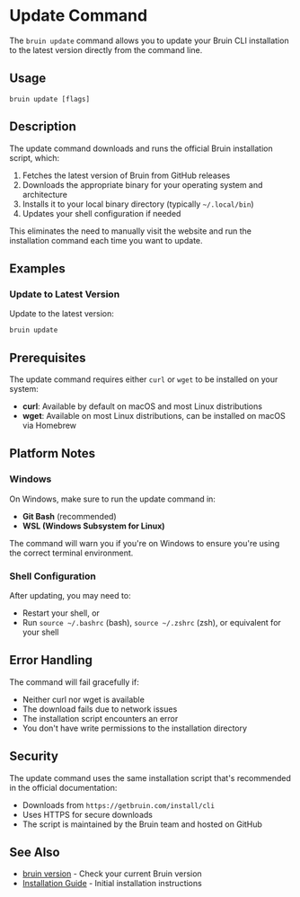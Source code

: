 # Update Command

The `bruin update` command allows you to update your Bruin CLI installation to the latest version directly from the command line.

## Usage

```shell
bruin update [flags]
```

## Description

The update command downloads and runs the official Bruin installation script, which:

1. Fetches the latest version of Bruin from GitHub releases
2. Downloads the appropriate binary for your operating system and architecture  
3. Installs it to your local binary directory (typically `~/.local/bin`)
4. Updates your shell configuration if needed

This eliminates the need to manually visit the website and run the installation command each time you want to update.

## Examples

### Update to Latest Version
Update to the latest version:
```shell
bruin update
```

## Prerequisites

The update command requires either `curl` or `wget` to be installed on your system:

- **curl**: Available by default on macOS and most Linux distributions
- **wget**: Available on most Linux distributions, can be installed on macOS via Homebrew

## Platform Notes

### Windows
On Windows, make sure to run the update command in:
- **Git Bash** (recommended)
- **WSL (Windows Subsystem for Linux)**

The command will warn you if you're on Windows to ensure you're using the correct terminal environment.

### Shell Configuration
After updating, you may need to:
- Restart your shell, or
- Run `source ~/.bashrc` (bash), `source ~/.zshrc` (zsh), or equivalent for your shell

## Error Handling

The command will fail gracefully if:
- Neither curl nor wget is available
- The download fails due to network issues
- The installation script encounters an error
- You don't have write permissions to the installation directory

## Security

The update command uses the same installation script that's recommended in the official documentation:
- Downloads from `https://getbruin.com/install/cli`
- Uses HTTPS for secure downloads
- The script is maintained by the Bruin team and hosted on GitHub

## See Also

- [bruin version](version.md) - Check your current Bruin version
- [Installation Guide](../getting-started/introduction/installation.md) - Initial installation instructions